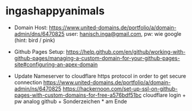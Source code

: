 # ingashappyanimals

- Domain Host:
  https://www.united-domains.de/portfolio/a/domain-admin/dns/6470825
  user: hanisch.inga@gmail.com, pw: wie google (hint: bird / pink)

- Github Pages Setup:
  https://help.github.com/en/github/working-with-github-pages/managing-a-custom-domain-for-your-github-pages-site#configuring-an-apex-domain

- Update Nameserver to cloudflare https protocol in order to get secure connection
  https://www.united-domains.de/portfolio/a/domain-admin/ns/6470825 
  https://hackernoon.com/set-up-ssl-on-github-pages-with-custom-domains-for-free-a576bdf51bc
  cloudflare login + pw analog github + Sonderzeichen * am Ende
